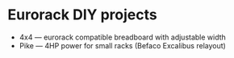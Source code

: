 # Eurorack DIY projects
- 4x4 — eurorack compatible breadboard with adjustable width
- Pike — 4HP power for small racks (Befaco Excalibus relayout)